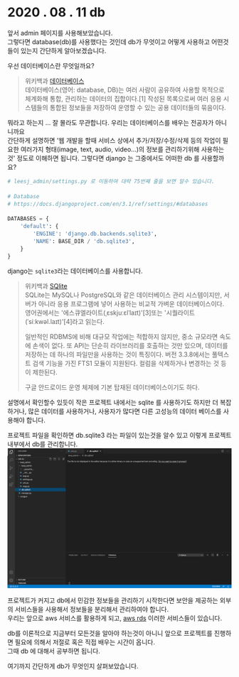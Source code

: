 2020 . 08 . 11 db
=

앞서 admin 페이지를 사용해보았습니다.  
그렇다면 database(db)를 사용했다는 것인데 db가 무엇이고 어떻게 사용하고 어떤것들이 있는지 간단하게 알아보겠습니다.   

우선 데이터베이스란 무엇일까요? 
> 위키백과 [데이터베이스](https://ko.wikipedia.org/wiki/%EB%8D%B0%EC%9D%B4%ED%84%B0%EB%B2%A0%EC%9D%B4%EC%8A%A4)   
데이터베이스(영어: database, DB)는 여러 사람이 공유하여 사용할 목적으로 체계화해 통합, 관리하는 데이터의 집합이다.[1] 작성된 목록으로써 여러 응용 시스템들의 통합된 정보들을 저장하여 운영할 수 있는 공용 데이터들의 묶음이다.

뭐라고 하는지 ... 잘 몰라도 무관합니다. 우리는 데이터베이스를 배우는 전공자가 아니니까요  
간단하게 설명하면 '웹 개발을 할때 서비스 상에서 추가/저장/수정/삭제 등의 작업이 필요한 여러가지 형태(image, text, audio, video...)의 정보를 관리하기위해 사용하는 것' 정도로 이해하면 됩니다. 
그렇다면 django 는 그중에서도 어떠한 db 를 사용할까요?  
``` python
# leesj_admin/settings.py 로 이동하여 대략 75번째 줄을 보면 알수 있습니다. 

# Database
# https://docs.djangoproject.com/en/3.1/ref/settings/#databases

DATABASES = {
    'default': {
        'ENGINE': 'django.db.backends.sqlite3',
        'NAME': BASE_DIR / 'db.sqlite3',
    }
}
```
django는 `sqlite3`라는 데이터베이스를 사용합니다.  
> 위키백과 [SQlite](https://ko.wikipedia.org/wiki/SQLite)  
>SQLite는 MySQL나 PostgreSQL와 같은 데이터베이스 관리 시스템이지만, 서버가 아니라 응용 프로그램에 넣어 사용하는 비교적 가벼운 데이터베이스이다. 영어권에서는 '에스큐엘라이트(ˌɛskjuːɛlˈlaɪt)'[3]또는 '시퀄라이트(ˈsiːkwəl.laɪt)'[4]라고 읽는다.  
>
>일반적인 RDBMS에 비해 대규모 작업에는 적합하지 않지만, 중소 규모라면 속도에 손색이 없다. 또 API는 단순히 라이브러리를 호출하는 것만 있으며, 데이터를 저장하는 데 하나의 파일만을 사용하는 것이 특징이다. 버전 3.3.8에서는 풀텍스트 검색 기능을 가진 FTS1 모듈이 지원된다. 컬럼을 삭제하거나 변경하는 것 등이 제한된다.  
>
>구글 안드로이드 운영 체제에 기본 탑재된 데이터베이스이기도 하다.

설명에서 확인할수 있듯이 작은 프로젝트 내에서는 sqlite 를 사용하기도 하지만 더 복잡하거나, 많은 데이터를 사용하거나, 사용자가 많다면 다른 고성능의 데이터 베이스를 사용해야 합니다.  

프로젝트 파일을 확인하면 db.sqlite3 라는 파일이 있는것을 알수 있고 이렇게 프로젝트 내부에서 db를 관리합니다.  
![django db](image/0811/10.png)  

프로젝트가 커지고 db에서 민감한 정보들을 관리하기 시작한다면 보안을 제공하는 외부의 서비스들을 사용해서 정보들을 분리해서 관리하여야 합니다.  
우리는 앞으로 aws 서비스를 활용하게 되고, [aws rds](https://aws.amazon.com/ko/rds/) 이러한 서비스들이 있습니다.  

db를 이론적으로 지금부터 모든것을 알아야 하는것이 아니니 앞으로 프로젝트를 진행하면 필요에 의해서 저절로 혹은 직접 배우는 시간이 옵니다.  
그때 db 에 대해서 공부하면 됩니다.  

여기까지 간단하게 db가 무엇인지 살펴보았습니다. 